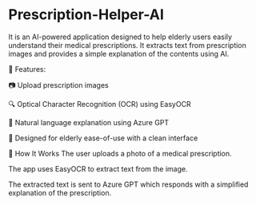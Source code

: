 # Prescription-Helper-AI

It is an AI-powered application designed to help elderly users easily understand their medical prescriptions. It extracts text from prescription images and provides a simple explanation of the contents using AI.

🧠 Features:

📷 Upload prescription images

🔍 Optical Character Recognition (OCR) using EasyOCR

🤖 Natural language explanation using Azure GPT

🎯 Designed for elderly ease-of-use with a clean interface

🚀 How It Works
The user uploads a photo of a medical prescription.

The app uses EasyOCR to extract text from the image.

The extracted text is sent to Azure GPT which responds with a simplified explanation of the prescription.
